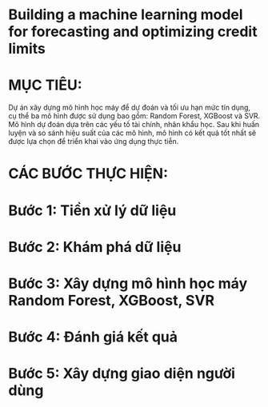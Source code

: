# Building a machine learning model for forecasting and optimizing credit limits
# MỤC TIÊU: 
Dự án xây dựng mô hình học máy để dự đoán và tối ưu hạn mức tín dụng, cụ thể ba mô hình được sử dụng bao gồm: Random Forest, XGBoost và SVR. Mô hình dự đoán dựa trên các yếu tố tài chính, nhân khẩu học. Sau khi huấn luyện và so sánh hiệu suất của các mô hình, mô hình có kết quả tốt nhất sẽ được lựa chọn để triển khai vào ứng dụng thực tiễn.
# CÁC BƯỚC THỰC HIỆN:
# Bước 1: Tiền xử lý dữ liệu
# Bước 2: Khám phá dữ liệu
# Bước 3: Xây dựng mô hình học máy Random Forest, XGBoost, SVR 
# Bước 4: Đánh giá kết quả
# Bước 5: Xây dựng giao diện người dùng
